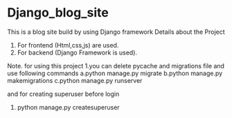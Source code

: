 # Django_blog_site
This is a blog site build by using Django framework
Details about the Project
1. For frontend (Html,css,js) are used. 
2. For backend (Django Framework is used).

Note. for using this project 
1.you can delete pycache and migrations file and use following commands
a.python manage.py migrate
b.python manage.py makemigrations
c.python manage.py runserver

and for creating superuser before login
1. python manage.py createsuperuser


